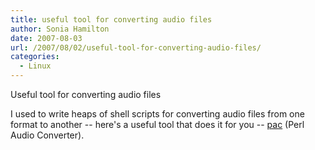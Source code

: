 ```yaml
---
title: useful tool for converting audio files
author: Sonia Hamilton
date: 2007-08-03
url: /2007/08/02/useful-tool-for-converting-audio-files/
categories:
  - Linux
---
```

Useful tool for converting audio files

<!--more-->

I used to write heaps of shell scripts for converting audio files from one format to another -- here's a useful tool that does it for you -- [pac][1] (Perl Audio Converter).

 [1]: http://sourceforge.net/projects/pacpl/
